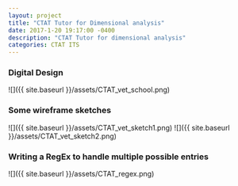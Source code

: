 ```yaml
---
layout: project
title: "CTAT Tutor for Dimensional analysis"
date: 2017-1-20 19:17:00 -0400
description: "CTAT Tutor for dimensional analysis"
categories: CTAT ITS
---
```


### Digital Design
![]({{ site.baseurl }}/assets/CTAT_vet_school.png)

### Some wireframe sketches
![]({{ site.baseurl }}/assets/CTAT_vet_sketch1.png)
![]({{ site.baseurl }}/assets/CTAT_vet_sketch2.png)

### Writing a RegEx to handle multiple possible entries
![]({{ site.baseurl }}/assets/CTAT_regex.png)
